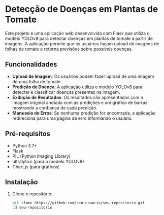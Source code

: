 # Detecção de Doenças em Plantas de Tomate

Este projeto é uma aplicação web desenvolvida com Flask que utiliza o modelo YOLOv8 para detectar doenças em plantas de tomate a partir de imagens. A aplicação permite que os usuários façam upload de imagens de folhas de tomate e retorna previsões sobre possíveis doenças.

## Funcionalidades

- **Upload de Imagem**: Os usuários podem fazer upload de uma imagem de uma folha de tomate.
- **Predição de Doença**: A aplicação utiliza o modelo YOLOv8 para detectar e classificar doenças presentes na imagem.
- **Exibição de Resultados**: Os resultados são apresentados com a imagem original anotada com as predições e um gráfico de barras mostrando a confiança de cada predição.
- **Manuseio de Erros**: Se nenhuma predição for encontrada, a aplicação redireciona para uma página de erro informando o usuário.

## Pré-requisitos

- Python 3.7+
- Flask
- PIL (Python Imaging Library)
- ultralytics (para o modelo YOLOv8)
- Chart.js (para gráficos)

## Instalação

1. Clone o repositório:

   ```bash
   git clone https://github.com/seu-usuario/seu-repositorio.git
   cd seu-repositorio
